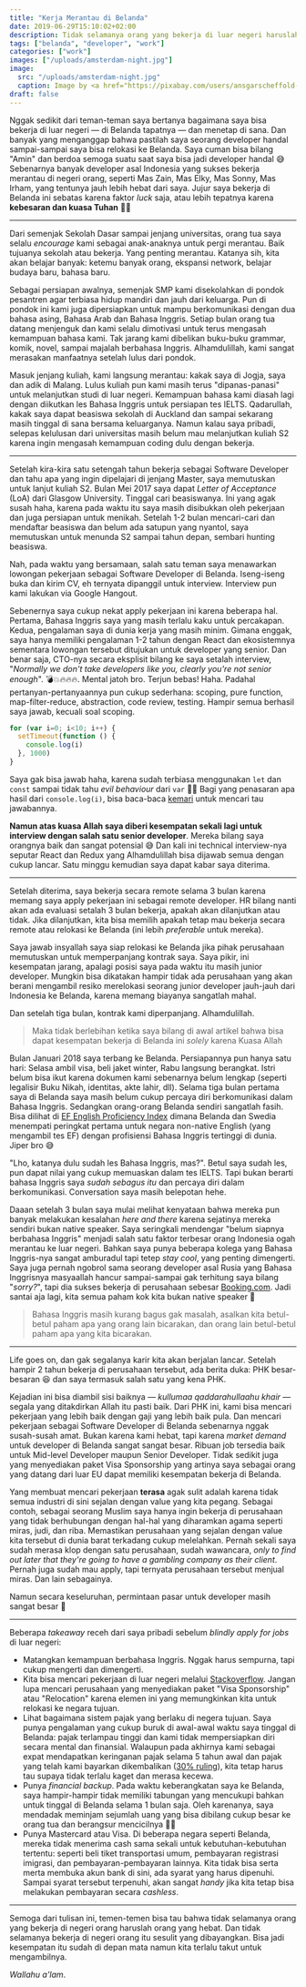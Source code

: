 ```yaml
---
title: "Kerja Merantau di Belanda"
date: 2019-06-29T15:10:02+02:00
description: Tidak selamanya orang yang bekerja di luar negeri haruslah orang yang hebat. Dan tidak selamanya bekerja di luar negeri itu sesulit yang dibayangkan
tags: ["belanda", "developer", "work"]
categories: ["work"]
images: ["/uploads/amsterdam-night.jpg"]
image:
  src: "/uploads/amsterdam-night.jpg"
  caption: Image by <a href="https://pixabay.com/users/ansgarscheffold-12599326/?utm_source=link-attribution&amp;utm_medium=referral&amp;utm_campaign=image&amp;utm_content=4230946">Ansgar Scheffold</a> from <a href="https://pixabay.com/?utm_source=link-attribution&amp;utm_medium=referral&amp;utm_campaign=image&amp;utm_content=4230946">Pixabay</a>
draft: false
---
```


Nggak sedikit dari teman-teman saya bertanya bagaimana saya bisa bekerja di luar negeri &mdash; di Belanda tapatnya &mdash; dan menetap di sana. Dan banyak yang menganggap bahwa pastilah saya seorang developer handal sampai-sampai saya bisa relokasi ke Belanda. Saya cuman bisa bilang "Amin" dan berdoa semoga suatu saat saya bisa jadi developer handal 😅 Sebenarnya banyak developer asal Indonesia yang sukses bekerja merantau di negeri orang, seperti Mas Zain, Mas Elky, Mas Sonny, Mas Irham, yang tentunya jauh lebih hebat dari saya. Jujur saya bekerja di Belanda ini sebatas karena faktor _luck_ saja, atau lebih tepatnya karena **kebesaran dan kuasa Tuhan** 🙏🏻

---

Dari semenjak Sekolah Dasar sampai jenjang universitas, orang tua saya selalu _encourage_ kami sebagai anak-anaknya untuk pergi merantau. Baik tujuanya sekolah atau bekerja. Yang penting merantau. Katanya sih, kita akan belajar banyak: ketemu banyak orang, ekspansi network, belajar budaya baru, bahasa baru.

Sebagai persiapan awalnya, semenjak SMP kami disekolahkan di pondok pesantren agar terbiasa hidup mandiri dan jauh dari keluarga. Pun di pondok ini kami juga dipersiapkan untuk mampu berkomunikasi dengan dua bahasa asing, Bahasa Arab dan Bahasa Inggris. Setiap bulan orang tua datang menjenguk dan kami selalu dimotivasi untuk terus mengasah kemampuan bahasa kami. Tak jarang kami dibelikan buku-buku grammar, komik, novel, sampai majalah berbahasa Inggris.  Alhamdulillah, kami sangat merasakan manfaatnya setelah lulus dari pondok.

Masuk jenjang kuliah, kami langsung merantau: kakak saya di Jogja, saya dan adik di Malang. Lulus kuliah pun kami masih terus "dipanas-panasi" untuk melanjutkan studi di luar negeri. Kemampuan bahasa kami diasah lagi dengan diikutkan les Bahasa Inggris untuk persiapan tes IELTS. Qadarullah, kakak saya dapat beasiswa sekolah di Auckland dan sampai sekarang masih tinggal di sana bersama keluarganya. Namun kalau saya pribadi, selepas kelulusan dari universitas masih belum mau melanjutkan kuliah S2 karena ingin mengasah kemampuan coding dulu dengan bekerja.

---

Setelah kira-kira satu setengah tahun bekerja sebagai Software Developer dan tahu apa yang ingin dipelajari di jenjang Master, saya memutuskan untuk lanjut kuliah S2. Bulan Mei 2017 saya dapat _Letter of Acceptance_ (LoA) dari Glasgow University. Tinggal cari beasiswanya. Ini yang agak susah haha, karena pada waktu itu saya masih disibukkan oleh pekerjaan dan juga persiapan untuk menikah. Setelah 1-2 bulan mencari-cari dan mendaftar beasiswa dan belum ada satupun yang nyantol, saya memutuskan untuk menunda S2 sampai tahun depan, sembari hunting beasiswa.

Nah, pada waktu yang bersamaan, salah satu teman saya menawarkan lowongan pekerjaan sebagai Software Developer di Belanda. Iseng-iseng buka dan kirim CV, eh ternyata dipanggil untuk interview. Interview pun kami lakukan via Google Hangout.

Sebenernya saya cukup nekat apply pekerjaan ini karena beberapa hal. Pertama, Bahasa Inggris saya yang masih terlalu kaku untuk percakapan. Kedua, pengalaman saya di dunia kerja yang masih minim. Gimana enggak, saya hanya memiliki pengalaman 1-2 tahun dengan React dan ekosistemnya sementara lowongan tersebut ditujukan untuk developer yang senior. Dan benar saja, CTO-nya secara eksplisit bilang ke saya setalah interview, "_Normally we don't take developers like you, clearly you're not senior enough_". 💣💥🔥🔥🔥. Mental jatoh bro. Terjun bebas! Haha. Padahal pertanyan-pertanyaannya pun cukup sederhana: scoping, pure function, map-filter-reduce, abstraction, code review, testing. Hampir semua berhasil saya jawab, kecuali soal scoping.

```js
for (var i=0; i<10; i++) {
  setTimeout(function () {
    console.log(i)
  }, 1000)
}
```

Saya gak bisa jawab haha, karena sudah terbiasa menggunakan `let` dan `const` sampai tidak tahu _evil behaviour_ dari `var` 🤦🏻‍ Bagi yang penasaran apa hasil dari `console.log(i)`, bisa baca-baca [kemari](https://wsvincent.com/javascript-closure-settimeout-for-loop/) untuk mencari tau jawabannya.

**Namun atas kuasa Allah saya diberi kesempatan sekali lagi untuk interview dengan salah satu senior developer**. Mereka bilang saya orangnya baik dan sangat potensial 😅 Dan kali ini technical interview-nya seputar React dan Redux yang Alhamdulillah bisa dijawab semua dengan cukup lancar. Satu minggu kemudian saya dapat kabar saya diterima.

---

Setelah diterima, saya bekerja secara remote selama 3 bulan karena memang saya apply pekerjaan ini sebagai remote developer. HR bilang nanti akan ada evaluasi setalah 3 bulan bekerja, apakah akan dilanjutkan atau tidak. Jika dilanjutkan, kita bisa memilih apakah tetap mau bekerja secara remote atau relokasi ke Belanda (ini lebih _preferable_ untuk mereka).

Saya jawab insyallah saya siap relokasi ke Belanda jika pihak perusahaan memutuskan untuk memperpanjang kontrak saya. Saya pikir, ini kesempatan jarang, apalagi posisi saya pada waktu itu masih junior developer. Mungkin bisa dikatakan hampir tidak ada perusahaan yang akan berani mengambil resiko merelokasi seorang junior developer jauh-jauh dari Indonesia ke Belanda, karena memang biayanya sangatlah mahal.

Dan setelah tiga bulan, kontrak kami diperpanjang. Alhamdulillah.

> Maka tidak berlebihan ketika saya bilang di awal artikel bahwa bisa dapat kesempatan bekerja di Belanda ini _solely_ karena Kuasa Allah

Bulan Januari 2018 saya terbang ke Belanda. Persiapannya pun hanya satu hari: Selasa ambil visa, beli jaket winter, Rabu langsung berangkat. Istri belum bisa ikut karena dokumen kami sebenarnya belum lengkap (seperti legalisir Buku Nikah, identitas, akte lahir, dll). Selama tiga bulan pertama saya di Belanda saya masih belum cukup percaya diri berkomunikasi dalam Bahasa Inggris. Sedangkan orang-orang Belanda sendiri sangatlah fasih. Bisa dilihat di [EF English Proficiency Index](https://en.wikipedia.org/wiki/EF_English_Proficiency_Index) dimana Belanda dan Swedia menempati peringkat pertama untuk negara non-native English (yang mengambil tes EF) dengan profisiensi Bahasa Inggris tertinggi di dunia. Jiper bro 😅

"Lho, katanya dulu sudah les Bahasa Inggris, mas?". Betul saya sudah les, pun dapat nilai yang cukup memuaskan dalam tes IELTS. Tapi bukan berarti bahasa Inggris saya _sudah sebagus itu_ dan percaya diri dalam berkomunikasi. Conversation saya masih belepotan hehe.

Daaan setelah 3 bulan saya mulai melihat kenyataan bahwa mereka pun banyak melakukan kesalahan _here and there_ karena sejatinya mereka sendiri  bukan native speaker. Saya seringkali mendengar "belum siapnya berbahasa Inggris" menjadi salah satu faktor terbesar orang Indonesia ogah merantau ke luar negeri. Bahkan saya punya beberapa kolega yang Bahasa Inggris-nya sangat amburadul tapi tetep _stay cool_, yang penting dimengerti. Saya juga pernah ngobrol sama seorang developer asal Rusia yang Bahasa Inggrisnya masyaallah hancur sampai-sampai gak terhitung saya bilang "_sorry?_", tapi dia sukses bekerja di perusahaan sebesar [Booking.com](https://www.booking.com/). Jadi santai aja lagi, kita semua paham kok kita bukan native speaker 🙂

> Bahasa Inggris masih kurang bagus gak masalah, asalkan kita betul-betul paham apa yang orang lain bicarakan, dan orang lain betul-betul paham apa yang kita bicarakan.

---

Life goes on, dan gak segalanya karir kita akan berjalan lancar. Setelah hampir 2 tahun bekerja di perusahaan tersebut, ada berita duka: PHK besar-besaran 😆 dan saya termasuk salah satu yang kena PHK.

Kejadian ini bisa diambil sisi baiknya &mdash; _kullumaa qaddarahullaahu khair_ &mdash; segala yang ditakdirkan Allah itu pasti baik. Dari PHK ini, kami bisa mencari pekerjaan yang lebih baik dengan gaji yang lebih baik pula. Dan mencari pekerjaan sebagai Software Developer di Belanda sebenarnya nggak susah-susah amat. Bukan karena kami hebat, tapi karena _market demand_ untuk developer di Belanda sangat sangat besar. Ribuan job tersedia baik untuk Mid-level Developer maupun Senior Developer. Tidak sedikit juga yang menyediakan paket Visa Sponsorship yang artinya saya sebagai orang yang datang dari luar EU dapat memiliki kesempatan bekerja di Belanda.

Yang membuat mencari pekerjaan **terasa** agak sulit adalah karena tidak semua industri di sini sejalan dengan value yang kita pegang. Sebagai contoh, sebagai seorang Muslim saya hanya ingin bekerja di perusahaan yang tidak berhubungan dengan hal-hal yang diharamkan agama seperti miras, judi, dan riba. Memastikan perusahaan yang sejalan dengan value kita tersebut di dunia barat terkadang cukup melelahkan. Pernah sekali saya sudah merasa klop dengan satu perusahaan, sudah wawancara, _only to find out later that they're going to have a gambling company as their client_. Pernah juga sudah mau apply, tapi ternyata perusahaan tersebut menjual miras. Dan lain sebagainya.

Namun secara keseluruhan, permintaan pasar untuk developer masih sangat besar 🙂

---

Beberapa _takeaway_ receh dari saya pribadi sebelum _blindly apply for jobs_ di luar negeri:

- Matangkan kemampuan berbahasa Inggris. Nggak harus sempurna, tapi cukup mengerti dan dimengerti.
- Kita bisa mencari pekerjaan di luar negeri melalui [Stackoverflow](https://stackoverflow.com/). Jangan lupa mencari perusahaan yang menyediakan paket "Visa Sponsorship" atau "Relocation" karena elemen ini yang memungkinkan kita untuk relokasi ke negara tujuan.
- Lihat bagaimana sistem pajak yang berlaku di negera tujuan. Saya punya pengalaman yang cukup buruk di awal-awal waktu saya tinggal di Belanda: pajak terlampau tinggi dan kami tidak mempersiapkan diri secara mental dan finansial. Walaupun pada akhirnya kami sebagai expat mendapatkan keringanan pajak selama 5 tahun awal dan pajak yang telah kami bayarkan dikembalikan ([30% ruling](https://www.iamsterdam.com/en/living/take-care-of-official-matters/highly-skilled-migrants/thirty-percent-ruling)), kita tetap harus tau supaya tidak terlalu kaget dan merasa kecewa.
- Punya _financial backup_. Pada waktu keberangkatan saya ke Belanda, saya hampir-hampir tidak memiliki tabungan yang mencukupi bahkan untuk tinggal di Belanda selama 1 bulan saja. Oleh karenanya, saya mendadak meminjam sejumlah uang yang bisa dibilang cukup besar ke orang tua dan berangsur mencicilnya 🤦🏻
- Punya Mastercard atau Visa. Di beberapa negara seperti Belanda, mereka tidak menerima cash sama sekali untuk kebutuhan-kebutuhan tertentu: seperti beli tiket transportasi umum, pembayaran registrasi imigrasi, dan pembayaran-pembayaran lainnya. Kita tidak bisa serta merta membuka akun bank di sini, ada syarat yang harus dipenuhi. Sampai syarat tersebut terpenuhi, akan sangat _handy_ jika kita tetap bisa melakukan pembayaran secara _cashless_.

---

Semoga dari tulisan ini, temen-temen bisa tau bahwa tidak selamanya orang yang bekerja di negeri orang haruslah orang yang hebat. Dan tidak selamanya bekerja di negeri orang itu sesulit yang dibayangkan. Bisa jadi kesempatan itu sudah di depan mata namun kita terlalu takut untuk mengambilnya.

_Wallahu a'lam_.